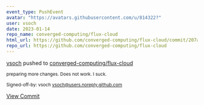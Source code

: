 ```yaml
---
event_type: PushEvent
avatar: "https://avatars.githubusercontent.com/u/814322?"
user: vsoch
date: 2023-01-14
repo_name: converged-computing/flux-cloud
html_url: https://github.com/converged-computing/flux-cloud/commit/207ae932dafa70fb1ed889fc3b444b87253b8ecf
repo_url: https://github.com/converged-computing/flux-cloud
---
```


<a href='https://github.com/vsoch' target='_blank'>vsoch</a> pushed to <a href='https://github.com/converged-computing/flux-cloud' target='_blank'>converged-computing/flux-cloud</a>

<small>preparing more changes. Does not work. I suck.

Signed-off-by: vsoch <vsoch@users.noreply.github.com></small>

<a href='https://github.com/converged-computing/flux-cloud/commit/207ae932dafa70fb1ed889fc3b444b87253b8ecf' target='_blank'>View Commit</a>